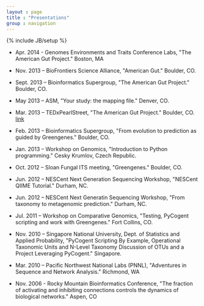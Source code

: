 ```yaml
---
layout : page
title : "Presentations"
group : navigation
---
```

{% include JB/setup %}

* Apr. 2014 - Genomes Environments and Traits Conference Labs, "The American Gut Project." Boston, MA

* Nov. 2013 – BioFrontiers Science Alliance, "American Gut." Boulder, CO.

* Sept. 2013 – Bioinformatics Supergroup, "The American Gut Project." Boulder, CO.

* May 2013 – ASM, "Your study: the mapping file." Denver, CO.

* Mar. 2013 – TEDxPearlStreet, "The American Gut Project." Boulder, CO. [link](https://www.youtube.com/watch?v=mtGWHTux9Rc)

* Feb. 2013 – Bioinformatics Supergroup, "From evolution to prediction as guided by Greengenes." Boulder, CO.

* Jan. 2013 – Workshop on Genomics, "Introduction to Python programming." Cesky Krumlov, Czech Republic.

* Oct. 2012 – Sloan Fungal ITS meeting, "Greengenes." Boulder, CO.

* Jun. 2012 – NESCent Next Generation Sequencing Workshop, "NESCent QIIME Tutorial." Durham, NC.

* Jun. 2012 – NESCent Next Generatin Sequencing Workshop, "From taxonomy to metagenomic prediction." Durham, NC.

* Jul. 2011 – Workshop on Comparative Genomics, "Testing, PyCogent scripting and work with Greengenes." Fort Collins, CO.

* Nov. 2010 – Singapore National University, Dept. of Statistics and Applied Probability, "PyCogent Scripting By Example, Operational Taxonomic Units and N-Level Taxonomy  Discussion of OTUs and a Project Leveraging PyCogent." Singapore.

* Mar. 2010 – Pacific Northwest National Labs (PNNL), "Adventures in Sequence and Network Analysis." Richmond, WA

* Nov. 2006  - Rocky Mountain Bioinformatics Conference, "The fraction of activating and inhibiting connections controls the dynamics of biological networks." Aspen, CO

